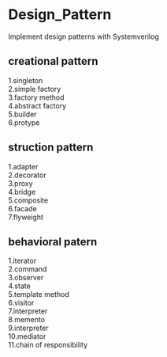 # Design_Pattern
Implement design patterns with Systemverilog  
## creational pattern
1.singleton  
2.simple factory  
3.factory method  
4.abstract factory  
5.builder  
6.protype  
## struction pattern
1.adapter  
2.decorator  
3.proxy  
4.bridge  
5.composite  
6.facade  
7.flyweight  
## behavioral patern
1.iterator  
2.command  
3.observer  
4.state  
5.template method  
6.visitor  
7.interpreter  
8.memento  
9.interpreter  
10.mediator  
11.chain of responsibility  
